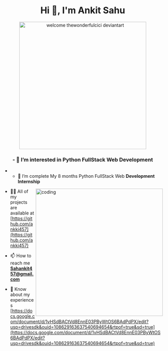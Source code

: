 
<h1 align="center">Hi 👋, I'm Ankit Sahu</h1>

<p align="center"><img src="https://www.freepnglogos.com/uploads/welcome-png/welcome-thewonderfulcici-deviantart-32.png" width="400" margine alt="welcome thewonderfulcici deviantart"/></p>


<h3 align="center">- 👀 I’m interested in Python FullStack Web Development</h3>

- - 🌱 I’m complete My 8 months Python FullStack Web **Development Internship**

<img align="right" src="https://user-images.githubusercontent.com/55389276/140866485-8fb1c876-9a8f-4d6a-98dc-08c4981eaf70.gif" alt="coding" width="400">

- 👨‍💻 All of my projects are available at [https://github.com/ankki457](https://github.com/ankki457)

- 📫 How to reach me **Sahankit457@gmail.com**

- 📄 Know about my experiences [https://docs.google.com/document/d/1vHSdBACtVd8EnnE03PByWtOS6BAdPdPX/edit?usp=drivesdk&ouid=108629163637540694654&rtpof=true&sd=true](https://docs.google.com/document/d/1vHSdBACtVd8EnnE03PByWtOS6BAdPdPX/edit?usp=drivesdk&ouid=108629163637540694654&rtpof=true&sd=true)



